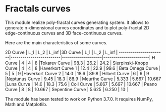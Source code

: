 # Fractals curves

This module realize poly-fractal curves generating system. It allows to generate n-dimensional curves coordinates and to plot poly-fractal 2D edge-continuous curves and 3D face-continuous curves.

Here are the main characteristics of some curves.

2D Curve               |  L_1  |  L_2  |  L_inf  |3D Curve            |  L_1  |  L_2  | L_inf |
-----------------------|-------------------------|--------------------|-----------------------|
H Curve                |   4   |   4   |    8    |Tokarev Curve       | 98.3  | 26.2  | 24.2  |
Sierpinski-Knopp Curve |   4   |   4   |    8    |Haverkort Curve 1   | 12.4  | 22.9  | 99.6  |
Beta Omega Curve       |   5   |   5   |    9    |Haverkort Curve 2   | 14.0  | 18.6  | 89.8  |
Hilbert Curve          |   6   |   6   |    9    |Neptunus Curve      | 9.45  | 18.3  | 88.9  |
Meurthe Curve          | 5.333 | 5.667 | 10.667  |Luna Curve          | 14.0  | 18.3  | 75.6  |
Coil Curve             | 5.667 | 5.667 | 10.667  |
Peano Curve            |   8   |   8   | 10.667  |
Sepentine Curve        | 5.625 | 6.250 |   10    |

The module has been tested to work on Python 3.7.0. It requires NumPy, Math and Matplotlib.
